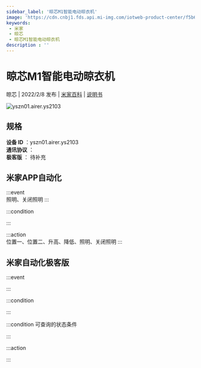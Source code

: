 ```yaml
---
sidebar_label: '晾芯M1智能电动晾衣机'
image: 'https://cdn.cnbj1.fds.api.mi-img.com/iotweb-product-center/f5b654b41ae78fd3728b646c5390bfff_1635758948830.png?GalaxyAccessKeyId=AKVGLQWBOVIRQ3XLEW&Expires=9223372036854775807&Signature=n3jX//JyPHgJwhSXscq5IiLM5DA='
keywords: 
 - 米家
 - 晾芯
 - 晾芯M1智能电动晾衣机
description : ''
---
```

# 晾芯M1智能电动晾衣机

晾芯 | 2022/2/8 发布 | [米家百科](https://home.mi.com/webapp/content/baike/product/index.html?model=yszn01.airer.ys2103) | [说明书](https://home.mi.com/views/introduction.html?model=yszn01.airer.ys2103&region=cn)

![yszn01.airer.ys2103](https://cdn.cnbj1.fds.api.mi-img.com/iotweb-product-center/f5b654b41ae78fd3728b646c5390bfff_1635758948830.png?GalaxyAccessKeyId=AKVGLQWBOVIRQ3XLEW&Expires=9223372036854775807&Signature=n3jX//JyPHgJwhSXscq5IiLM5DA=)

## 规格  
> 
**设备 ID** ：yszn01.airer.ys2103  
**通讯协议** ：  
**极客版**  ： 待补充 


## 米家APP自动化  

:::event  
照明、关闭照明
:::

:::condition  

:::

:::action   
位置一、位置二、升高、降低、照明、关闭照明
:::

## 米家自动化极客版  

:::event  

:::

:::condition  

:::

:::condition 可查询的状态条件  

:::

:::action  

:::

        
